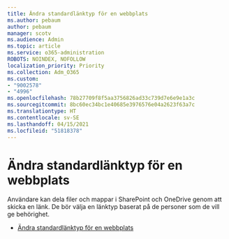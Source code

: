 ```yaml
---
title: Ändra standardlänktyp för en webbplats
ms.author: pebaum
author: pebaum
manager: scotv
ms.audience: Admin
ms.topic: article
ms.service: o365-administration
ROBOTS: NOINDEX, NOFOLLOW
localization_priority: Priority
ms.collection: Adm_O365
ms.custom:
- "9002578"
- "4996"
ms.openlocfilehash: 78b27709f8f5aa3756826ad33c739d7e6e9e1a3c
ms.sourcegitcommit: 8bc60ec34bc1e40685e3976576e04a2623f63a7c
ms.translationtype: HT
ms.contentlocale: sv-SE
ms.lasthandoff: 04/15/2021
ms.locfileid: "51818378"
---
```

# <a name="change-the-default-link-type-for-a-site"></a>Ändra standardlänktyp för en webbplats

Användare kan dela filer och mappar i SharePoint och OneDrive genom att skicka en länk. De bör välja en länktyp baserat på de personer som de vill ge behörighet.

- [Ändra standardlänktyp för en webbplats](https://docs.microsoft.com/sharepoint/change-default-sharing-link)
